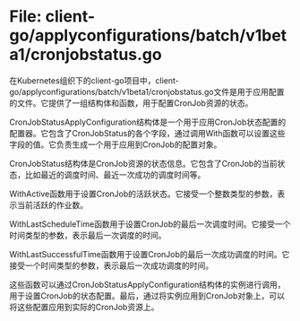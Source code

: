 # File: client-go/applyconfigurations/batch/v1beta1/cronjobstatus.go

在Kubernetes组织下的client-go项目中，client-go/applyconfigurations/batch/v1beta1/cronjobstatus.go文件是用于应用配置的文件。它提供了一组结构体和函数，用于配置CronJob资源的状态。

CronJobStatusApplyConfiguration结构体是一个用于应用CronJob状态配置的配置器。它包含了CronJobStatus的各个字段，通过调用With函数可以设置这些字段的值。它负责生成一个用于应用到CronJob的配置对象。

CronJobStatus结构体是CronJob资源的状态信息。它包含了CronJob的当前状态，比如最近的调度时间、最近一次成功的调度时间等。

WithActive函数用于设置CronJob的活跃状态。它接受一个整数类型的参数，表示当前活跃的作业数。

WithLastScheduleTime函数用于设置CronJob的最后一次调度时间。它接受一个时间类型的参数，表示最后一次调度的时间。

WithLastSuccessfulTime函数用于设置CronJob的最后一次成功调度的时间。它接受一个时间类型的参数，表示最后一次成功调度的时间。

这些函数可以通过CronJobStatusApplyConfiguration结构体的实例进行调用，用于设置CronJob的状态配置。最后，通过将实例应用到CronJob对象上，可以将这些配置应用到实际的CronJob资源上。

